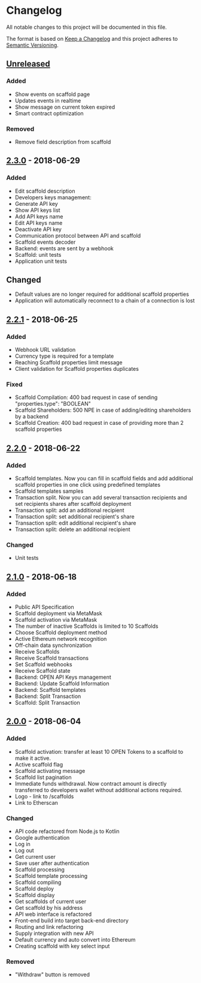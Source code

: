 # Changelog
All notable changes to this project will be documented in this file.

The format is based on [Keep a Changelog](http://keepachangelog.com/en/1.0.0/)
and this project adheres to [Semantic Versioning](http://semver.org/spec/v2.0.0.html).

## [Unreleased]
### Added
- Show events on scaffold page
- Updates events in realtime
- Show message on current token expired
- Smart contract optimization

### Removed
- Remove field description from scaffold

## [2.3.0] - 2018-06-29
### Added
- Edit scaffold description
- Developers keys management:
- Generate API key
- Show API keys list
- Add API keys name
- Edit API keys name
- Deactivate API key
- Communication protocol between API and scaffold
- Scaffold events decoder
- Backend: events are sent by a webhook
- Scaffold: unit tests
- Application unit tests

## Changed
- Default values are no longer required for additional scaffold properties
- Application will automatically reconnect to a chain of a connection is lost

## [2.2.1] - 2018-06-25
### Added
- Webhook URL validation
- Currency type is required for a template
- Reaching Scaffold properties limit message
- Client validation for Scaffold properties duplicates

### Fixed
- Scaffold Compilation: 400 bad request in case of sending "properties.type": "BOOLEAN"
- Scaffold Shareholders: 500 NPE in case of adding/editing shareholders by a backend
- Scaffold Creation: 400 bad request in case of providing more than 2 scaffold properties

## [2.2.0] - 2018-06-22
### Added
- Scaffold templates. Now you can fill in scaffold fields and add additional scaffold properties in one click using predefined templates
- Scaffold templates samples
- Transaction split. Now you can add several transaction recipients and set recipients shares after scaffold deployment
- Transaction split: add an additional recipient
- Transaction split: set additional recipient's share
- Transaction split: edit additional recipient's share
- Transaction split: delete an additional recipient

### Changed
- Unit tests

## [2.1.0] - 2018-06-18
### Added
- Public API Specification
- Scaffold deployment via MetaMask
- Scaffold activation via MetaMask
- The number of inactive Scaffolds is limited to 10 Scaffolds
- Choose Scaffold deployment method
- Active Ethereum network recognition
- Off-chain data synchronization
- Receive Scaffolds
- Receive Scaffold transactions
- Set Scaffold webhooks
- Receive Scaffold state
- Backend: OPEN API Keys management
- Backend: Update Scaffold Information
- Backend: Scaffold templates
- Backend: Split Transaction
- Scaffold: Split Transaction

## [2.0.0] - 2018-06-04
### Added
- Scaffold activation: transfer at least 10 OPEN Tokens to a scaffold to make it active.
- Active scaffold flag
- Scaffold activating message
- Scaffold list pagination
- Immediate funds withdrawal. Now contract amount is directly transferred to developers wallet without additional
  actions required.
- Logo - link to /scaffolds
- Link to Etherscan

### Changed
- API code refactored from Node.js to Kotlin
- Google authentication
- Log in
- Log out
- Get current user
- Save user after authentication
- Scaffold processing
- Scaffold template processing
- Scaffold compiling
- Scaffold deploy
- Scaffold display
- Get scaffolds of current user
- Get scaffold by his address
- API web interface is refactored
- Front-end build into target back-end directory
- Routing and link refactoring
- Supply integration with new API
- Default currency and auto convert into Ethereum
- Creating scaffold with key select input

### Removed
- "Withdraw" button is removed

[Unreleased]: https://github.com/OpenFuturePlatform/open-api/compare/master...sprint
[2.3.0]: https://github.com/OpenFuturePlatform/open-api/compare/v2.2.1...v2.3.0
[2.2.1]: https://github.com/OpenFuturePlatform/open-api/compare/v2.2.0...v2.2.1
[2.2.0]: https://github.com/OpenFuturePlatform/open-api/compare/v2.1.0...v2.2.0
[2.1.0]: https://github.com/OpenFuturePlatform/open-api/compare/v2.0.0...v2.1.0
[2.0.0]: https://github.com/OpenFuturePlatform/open-api/compare/8ea69084ef657f66976518827873c9c922970ce6...v2.0.0